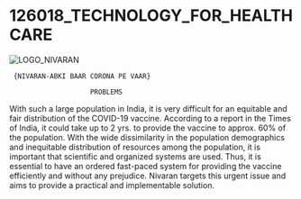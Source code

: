 # 126018_TECHNOLOGY_FOR_HEALTHCARE
![LOGO_NIVARAN](https://user-images.githubusercontent.com/70050386/91025931-ac71d900-e617-11ea-8fab-6151f3562098.jpeg)

     {NIVARAN-ABKI BAAR CORONA PE VAAR} 

                        PROBLEMS
With such a large population in India, it is very difficult for an equitable and fair distribution of the COVID-19 vaccine. According to a report in the Times of India, it could take up to 2 yrs. to provide the vaccine to approx. 60% of the population. With the wide dissimilarity in the population demographics and inequitable distribution of resources among the population, it is important that scientific and organized systems are used. Thus, it is essential to have an ordered fast-paced system for providing the vaccine efficiently and without any prejudice. Nivaran targets this urgent issue and aims to provide a practical and implementable solution. 
			
